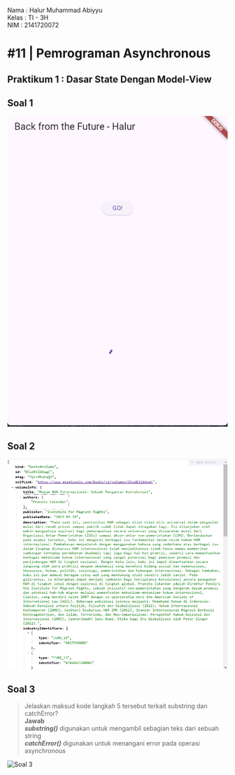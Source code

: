 Nama : Halur Muhammad Abiyyu
<br>
Kelas : TI - 3H
<br>
NIM : 2141720072

# #11 | Pemrograman Asynchronous

## Praktikum 1 : Dasar State Dengan Model-View

## Soal 1
![Soal 1](./assets/soal_1.png)

## Soal 2
![Soal 2](./assets/soal_2.png)

## Soal 3

> Jelaskan maksud kode langkah 5 tersebut terkait substring dan catchError? <br> **Jawab** <br>
***substring()*** digunakan untuk mengambil sebagian teks dari sebuah string <br>
***catchError()*** digunakan untuk menangani error pada operasi asynchronous

![Soal 3](/assets/soal_3.gif)
